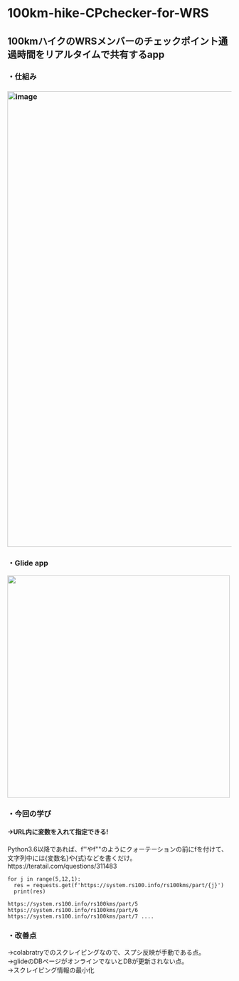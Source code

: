 # 100km-hike-CPchecker-for-WRS
<h2>100kmハイクのWRSメンバーのチェックポイント通過時間をリアルタイムで共有するapp</h2>
<h3>・仕組み<h3>
<img width="1025" alt="image" src="https://user-images.githubusercontent.com/78514031/202569135-d4ba95a4-1c92-4e1b-b0f9-99c8c09f6f3c.png">

<h3>・Glide app</h3>
  
<img height= "500" src="https://user-images.githubusercontent.com/78514031/202568710-42f42b14-8830-4b0d-9ed4-539b4ba304c4.png">

<h3>・今回の学び</h3>
<h4>→URL内に変数を入れて指定できる!</h4>
<p>Python3.6以降であれば、f''やf""のようにクォーテーションの前にfを付けて、文字列中には{変数名}や{式}などを書くだけ。
https://teratail.com/questions/311483
</p>

```
for j in range(5,12,1):
  res = requests.get(f'https://system.rs100.info/rs100kms/part/{j}')
  print(res)
```

```
https://system.rs100.info/rs100kms/part/5
https://system.rs100.info/rs100kms/part/6
https://system.rs100.info/rs100kms/part/7 ....
```

<h3>・改善点</h3>
→colabratryでのスクレイピングなので、スプシ反映が手動である点。
  <br>
→glideのDBページがオンラインでないとDBが更新されない点。
  <br>
→スクレイピング情報の最小化
